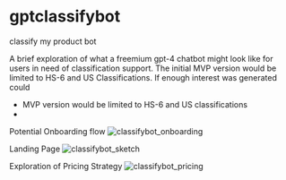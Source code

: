 # gptclassifybot
classify my product bot

A brief exploration of what a freemium gpt-4 chatbot might look like for users in need of classification support. The initial MVP version would be limited to HS-6 and US Classifications. If enough interest was generated could 
- MVP version would be limited to HS-6 and US classifications
- 

Potential Onboarding flow 
![classifybot_onboarding](https://github.com/AtlasAleks/gptclassifybot/assets/20821912/fcc8172a-748e-4e02-955d-c808de11f8ee)

Landing Page 
![classifybot_sketch](https://github.com/AtlasAleks/gptclassifybot/assets/20821912/02cca4cf-bf54-4fdf-a13e-bc1452438ae4)

Exploration of Pricing Strategy
![classifybot_pricing](https://github.com/AtlasAleks/gptclassifybot/assets/20821912/a55f56fe-24a3-4a61-8cbc-8f0b0e64587e)
